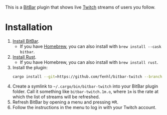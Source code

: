 This is a [BitBar](https://getbitbar.com/) plugin that shows live [Twitch](https://twitch.tv/) streams of users you follow.

# Installation

1. [Install BitBar](https://getbitbar.com/).
    * If you have [Homebrew](https://brew.sh/), you can also install with `brew install --cask bitbar`.
2. [Install Rust](https://www.rust-lang.org/tools/install).
    * If you have Homebrew, you can also install with `brew install rust`.
3. Install the plugin:
    ```sh
    cargo install --git=https://github.com/fenhl/bitbar-twitch --branch=main
    ```
4. Create a symlink to `~/.cargo/bin/bitbar-twitch` into your BitBar plugin folder. Call it something like `bitbar-twitch.1m.o`, where `1m` is the rate at which the list of streams will be refreshed.
5. Refresh BitBar by opening a menu and pressing <kbd>⌘</kbd><kbd>R</kbd>.
6. Follow the instructions in the menu to log in with your Twitch account.
